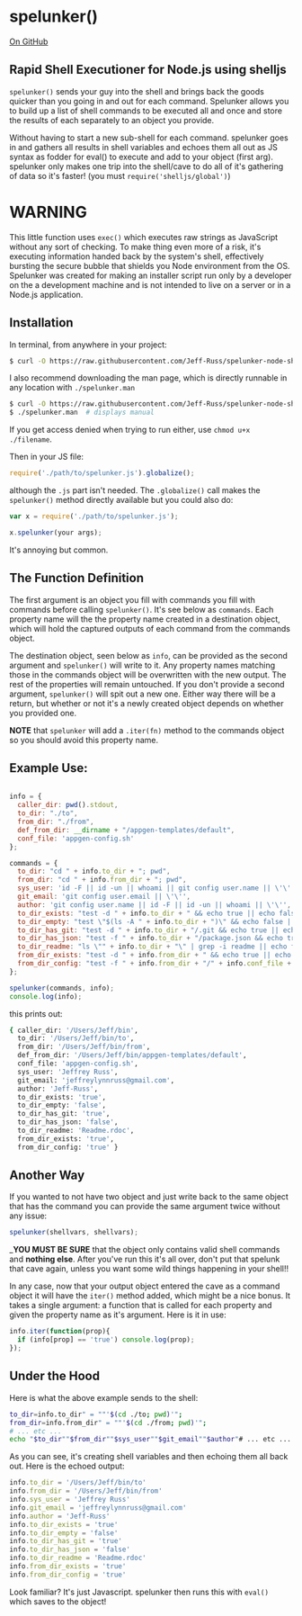 # spelunker()

[On GitHub](https://github.com/Jeff-Russ/spelunker-node-shelljs)


## Rapid Shell Executioner for Node.js using shelljs

`spelunker()` sends your guy into the shell and brings back the goods quicker than you going in and out for each command. Spelunker allows you to build up a list of shell commands to be executed all and once and store the results of each separately to an object you provide.  

Without having to start a new sub-shell for each command. spelunker goes in and gathers all results in shell variables and echoes them all out as JS syntax as fodder for eval() to execute and add to your object (first arg). spelunker only makes one trip into the shell/cave to do all of it's gathering of data so it's faster! (you must `require('shelljs/global')`)  

# WARNING

This little function uses `exec()` which executes raw strings as JavaScript without any sort of checking. To make thing even more of a risk, it's executing information handed back by the system's shell, effectively bursting the secure bubble that shields you Node environment from the OS. Spelunker was created for making an installer script run only by a developer on the a development machine and is not intended to live on a server or in a Node.js application.  

## Installation  

In terminal, from anywhere in your project:  

```bash
$ curl -O https://raw.githubusercontent.com/Jeff-Russ/spelunker-node-shelljs/master/spelunker.js
```

I also recommend downloading the man page, which is directly runnable in any location with `./spelunker.man`  

```bash
$ curl -O https://raw.githubusercontent.com/Jeff-Russ/spelunker-node-shelljs/master/spelunker.man
$ ./spelunker.man  # displays manual
```

If you get access denied when trying to run either, use `chmod u+x ./filename`.  

Then in your JS file: 

```javascript
require('./path/to/spelunker.js').globalize();
```

although the `.js` part isn't needed. The `.globalize()` call makes the `spelunker()` method directly available but you could also do:  

```javascript
var x = require('./path/to/spelunker.js');

x.spelunker(your args);
```

It's annoying but common.  

## The Function Definition

The first argument is an object you fill with commands you fill with commands before calling `spelunker()`. It's see below as `commands`. Each property name will the the property name created in a destination object, which will hold the captured outputs of each command from the commands object.  

The destination object, seen below as `info`, can be provided as the second argument and `spelunker()` will write to it. Any property names matching those in the commands object will be overwritten with the new output. The rest of the properties will remain untouched. If you don't provide a second argument, `spelunker()` will spit out a new one. Either way there will be a return, but whether or not it's a newly created object depends on whether you provided one.  

__NOTE__ that `spelunker` will add a `.iter(fn)` method to the commands object so you should avoid this property name.  


## Example Use: 

```javascript

info = {
  caller_dir: pwd().stdout,
  to_dir: "./to",
  from_dir: "./from",
  def_from_dir: __dirname + "/appgen-templates/default",
  conf_file: 'appgen-config.sh'
};

commands = {
  to_dir: "cd " + info.to_dir + "; pwd",
  from_dir: "cd " + info.from_dir + "; pwd",
  sys_user: 'id -F || id -un || whoami || git config user.name || \'\'',
  git_email: 'git config user.email || \'\'',
  author: 'git config user.name || id -F || id -un || whoami || \'\'',
  to_dir_exists: "test -d " + info.to_dir + " && echo true || echo false",
  to_dir_empty: "test \"$(ls -A " + info.to_dir + ")\" && echo false || echo true",
  to_dir_has_git: "test -d " + info.to_dir + "/.git && echo true || echo false",
  to_dir_has_json: "test -f " + info.to_dir + "/package.json && echo true || echo false",
  to_dir_readme: "ls \"" + info.to_dir + "\" | grep -i readme || echo false",
  from_dir_exists: "test -d " + info.from_dir + " && echo true || echo false",
  from_dir_config: "test -f " + info.from_dir + "/" + info.conf_file + " && echo true || echo false"
};

spelunker(commands, info);
console.log(info);
```

this prints out:  

```bash
{ caller_dir: '/Users/Jeff/bin',
  to_dir: '/Users/Jeff/bin/to',
  from_dir: '/Users/Jeff/bin/from',
  def_from_dir: '/Users/Jeff/bin/appgen-templates/default',
  conf_file: 'appgen-config.sh',
  sys_user: 'Jeffrey Russ',
  git_email: 'jeffreylynnruss@gmail.com',
  author: 'Jeff-Russ',
  to_dir_exists: 'true',
  to_dir_empty: 'false',
  to_dir_has_git: 'true',
  to_dir_has_json: 'false',
  to_dir_readme: 'Readme.rdoc',
  from_dir_exists: 'true',
  from_dir_config: 'true' }
```

## Another Way

If you wanted to not have two object and just write back to the same object that has the command you can provide the same argument twice without any issue:  
```javascript
spelunker(shellvars, shellvars);
```

___YOU MUST BE SURE__ that the object only contains valid shell commands and __nothing else__. After you've run this it's all over, don't put that spelunk that cave again, unless you want some wild things happening in your shell!!  

In any case, now that your output object entered the cave as a command object it will have the `iter()` method added, which might be a nice bonus.  It takes a single argument: a function that is called for each property and given the property name as it's argument.  Here is it in use:  

```javascript
info.iter(function(prop){
  if (info[prop] == 'true') console.log(prop);
});
```

## Under the Hood 

Here is what the above example sends to the shell:  

```bash
to_dir=info.to_dir" = ""'$(cd ./to; pwd)'";
from_dir=info.from_dir" = ""'$(cd ./from; pwd)'";
# ... etc ...
echo "$to_dir""$from_dir""$sys_user""$git_email""$author"# ... etc ...
```

As you can see, it's creating shell variables and then echoing them all back out. Here is the echoed output:  

```javascript
info.to_dir = '/Users/Jeff/bin/to'
info.from_dir = '/Users/Jeff/bin/from'
info.sys_user = 'Jeffrey Russ'
info.git_email = 'jeffreylynnruss@gmail.com'
info.author = 'Jeff-Russ'
info.to_dir_exists = 'true'
info.to_dir_empty = 'false'
info.to_dir_has_git = 'true'
info.to_dir_has_json = 'false'
info.to_dir_readme = 'Readme.rdoc'
info.from_dir_exists = 'true'
info.from_dir_config = 'true'
```

Look familiar? It's just Javascript. spelunker then runs this with `eval()` which saves to the object!  

